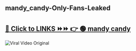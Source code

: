 
 ## mandy_candy-Only-Fans-Leaked

# <h2><a href="https://clipsfans.com/mandy_candy&ref=git">🔗 Click to LINKS ⏩⏩ 👉 🟢 mandy candy </a></h2>

<a href="https://clipsfans.com/mandy_candy&ref=git" rel="nofollow" data-target="animated-image.originalLink"><img src="https://i.ibb.co.com/xMMVF88/686577567.gif" alt="Viral Video Original" style="max-width: 100%; display: inline-block;" data-target="animated-image.originalImage"></a>
